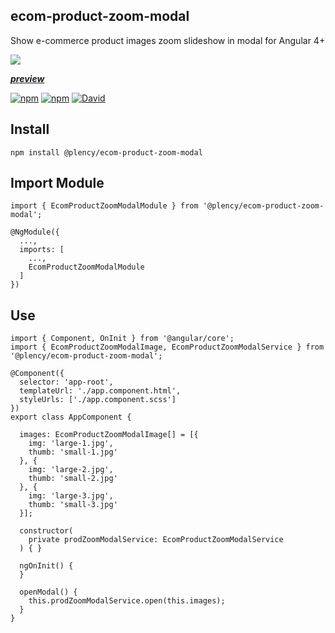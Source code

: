 ## ecom-product-zoom-modal

Show e-commerce product images zoom slideshow in modal for Angular 4+

![](https://i.imgur.com/G7BUfph.png)

[*__preview__*](https://rawgit.com/thatisuday/ecom-product-zoom-modal/master/demo/dist/index.html)

[![npm](https://img.shields.io/npm/dt/@plency/ecom-product-zoom-modal.svg?style=flat-square)](https://www.npmjs.com/package/@plency/ecom-product-zoom-modal)
[![npm](https://img.shields.io/npm/v/@plency/ecom-product-zoom-modal.svg?style=flat-square)](https://www.npmjs.com/package/@plency/ecom-product-zoom-modal)
[![David](https://img.shields.io/david/thatisuday/@plency/ecom-product-zoom-modal.svg?style=flat-square)](https://www.npmjs.com/package/@plency/ecom-product-zoom-modal)

## Install
```
npm install @plency/ecom-product-zoom-modal
```

## Import Module
```
import { EcomProductZoomModalModule } from '@plency/ecom-product-zoom-modal';

@NgModule({
  ...,
  imports: [
    ...,
    EcomProductZoomModalModule
  ]
})
```

## Use
```
import { Component, OnInit } from '@angular/core';
import { EcomProductZoomModalImage, EcomProductZoomModalService } from '@plency/ecom-product-zoom-modal';

@Component({
  selector: 'app-root',
  templateUrl: './app.component.html',
  styleUrls: ['./app.component.scss']
})
export class AppComponent {

  images: EcomProductZoomModalImage[] = [{
    img: 'large-1.jpg',
    thumb: 'small-1.jpg'
  }, {
    img: 'large-2.jpg',
    thumb: 'small-2.jpg'
  }, {
    img: 'large-3.jpg',
    thumb: 'small-3.jpg'
  }];
  
  constructor(
    private prodZoomModalService: EcomProductZoomModalService
  ) { }

  ngOnInit() {
  }

  openModal() {
    this.prodZoomModalService.open(this.images);
  }
}
```
